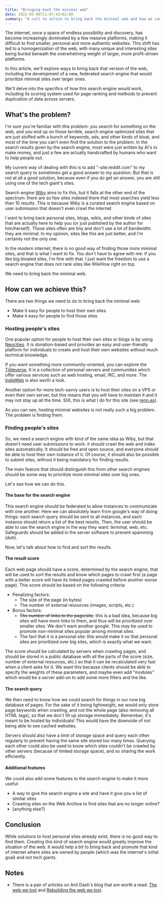 ```yaml
---
title: "Bringing back the minimal web"
date: 2023-05-08T11:07:41+02:00
summary: "A call to action to bring back the minimal web and how we can achieve it"
---
```


The internet, once a space of endless possibility and discovery, has become increasingly dominated by a few massive platforms, making it difficult to find smaller, personal and more authentic websites. This shift has led to a homogenization of the web, with many unique and interesting sites being buried beneath the overwhelming weight of larger, more profit-driven platforms.

In this article, we'll explore ways to bring back that version of the web, including the development of a new, federated search engine that would prioritize minimal sites over larger ones.

We'll delve into the specifics of how this search engine would work, including its scoring system used for page ranking and methods to prevent duplication of data across servers.

## What's the problem?

I'm sure you're familiar with this problem: you search for something on the web, and you end up on those terrible, search engine optimized sites that are just stuffed with a bunch of keywords, ads, and other kinds of bloat, and most of the time you can't even find the solution to the problem. In the search results given by the search engine, most were just written by AI's to make money, and just a few are actually handcrafted by humans who want to help people out.

My current way of dealing with this is to add "-site:reddit.com" to my search query to sometimes get a good answer to my question. But that is not at all a good solution, because even if you do get an answer, you are still using one of the tech giant's sites.

Search engine [Wiby](https://wiby.me) aims to fix this, but it falls at the other end of the spectrum: there are so few sites indexed there that most searches yield less than 10 results. This is because Wiby is a curated search engine based on user submission that doesn't even crawl the internet.

I want to bring back personal sites, blogs, wikis, and other kinds of sites that are actually here to help you (or just published by the author for him/herself). Those sites often are tiny and don't use a lot of bandwidth: they are minimal. In my opinion, sites like this are just better, and I'm certainly not the only one.

In the modern internet, there is no good way of finding those more minimal sites, and that is what I want to fix. You don't have to agree with me: if you like big bloated sites, I'm fine with that. I just want the freedom to use a search engine that does not rank sites like WikiHow right on top.

We need to bring back the minimal web.

## How can we achieve this?

There are two things we need to do to bring back the minimal web:

- Make it easy for people to host their own sites
- Make it easy for people to find those sites

### Hosting people's sites

One popular option for people to host their own sites or blogs is by using [Neocities](https://neocities.org/). It is donation-based and provides an easy and user-friendly platform for individuals to create and host their own websites without much technical knowledge.

If you want something more community-oriented, you can explore the [Tildeverse](https://tildeverse.org). It is a collection of personal servers and communities which offer various services such as web hosting, email, IRC, and more. The [IndieWeb](https://indieweb.org/) is also worth a look.

Another option for more tech-savvy users is to host their sites on a VPS or even their own server, but this means that you will have to maintain it and it may not stay up all the time. Still, this is what I do for this site (see [renn.es](https://renn.es)).

As you can see, hosting minimal websites is not really such a big problem. The problem is finding them.

### Finding people's sites

So, we need a search engine with kind of the same idea as Wiby, but that doesn't need user submissions to work: it should crawl the web and index sites automatically. It should be free and open source, and everyone should be able to host their own instance of it. Of course, it should also be possible to submit sites, without it being mandatory for finding results.

The main feature that should distinguish this from other search engines should be some way to prioritize more minimal sites over big ones.

Let's see how we can do this.

#### The base for the search engine

This search engine should be federated to allow instances to communicate with one another. Here we can absolutely learn from google's way of doing things: each search query should be sent to all instances, and each instance should return a list of the best results. Then, the user should be able to use the search engine in the way they want: terminal, web, etc. Safeguards should be added in the server software to prevent spamming (duh).

Now, let's talk about how to find and sort the results.

#### The result score

Each web page should have a score, determined by the search engine, that will be used to sort the results and know which pages to crawl first (a page with a better score will have its linked pages crawled before another worse page). This score should be based on the following criteria:

- Penalizing factors:
  - The size of the page (in bytes)
  - The number of external resources (images, scripts, etc.)
- Bonus factors:
  - ~~The number of links to the page/site~~: this is a bad idea, because big sites will have more links to them, and thus will be prioritized over smaller sites. We don't want another google. This _may_ be used to promote non-minimal sites popular among minimal sites.
  - The fact that it is a personal site: this would make it so that personal sites are prioritized over big sites, which is exactly what we want.

The score should be calculated by servers when crawling pages, and should be stored in a public database with all the parts of the score (size, number of external resources, etc.) so that it can be recalculated very fast when a client asks for it. We want this because clients should be able to specify the weights of these parameters, and maybe even add "modules" which would be a server add-on to add some more filters and the like.

#### The search query

We then need to know how we could search for things in our now big database of pages. For the sake of it being lightweight, we would only store page keywords when crawling, and not the whole page (also removing all HTML tags), so that we don't fill up storage immediately. Remember, it's meant to be hosted by individuals! This would have the downside of not being able to see cached websites.

Servers should also have a limit of storage space and query each other regularly to prevent having the same site stored too many times. Querying each other could also be used to know which sites couldn't be crawled by other servers (because of limited storage space), and so sharing the work efficiently.

#### Additional features

We could also add some features to the search engine to make it more useful:

- A way to give the search engine a site and have it give you a list of similar sites
- Crawling sites on the Web Archive to find sites that are no longer online?
- [anything else?]

## Conclusion

While solutions to host personal sites already exist, there is no good way to find them. Creating this kind of search engine would greatly improve the situation of the web. It would help a bit to bring back and promote that kind of internet where sites are owned by people (which was the internet's initial goal) and not tech giants.

## Notes

- There is a pair of articles on Anil Dash's blog that are worth a read: [The web we lost](https://www.anildash.com/2012/12/13/the_web_we_lost/) and [Rebuilding the web we lost](https://www.anildash.com/2012/12/18/rebuilding_the_web_we_lost/).
